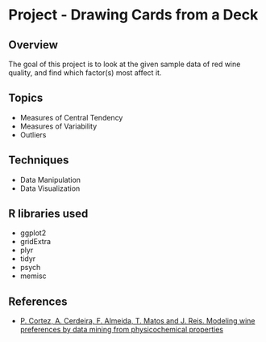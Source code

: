 # Project - Drawing Cards from a Deck

## Overview
The goal of this project is to look at the given sample data of red wine quality, and find which factor(s) most affect it.

## Topics
* Measures of Central Tendency
* Measures of Variability
* Outliers

## Techniques
* Data Manipulation
* Data Visualization
 
## R libraries used
* ggplot2
* gridExtra
* plyr
* tidyr
* psych
* memisc

## References
* <a href = "https://pdfs.semanticscholar.org/bebb/83a340b77917acc0a59d55ddab066e9c1acf.pdf">  P. Cortez, A. Cerdeira, F. Almeida, T. Matos and J. Reis. 
  Modeling wine preferences by data mining from physicochemical properties </a> 